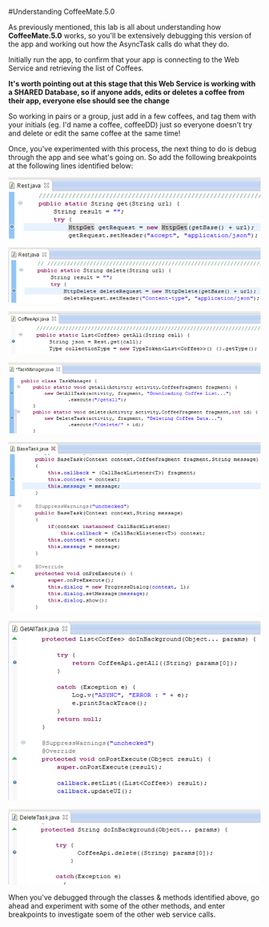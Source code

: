 #Understanding CoffeeMate.5.0


As previously mentioned, this lab is all about understanding how <b>CoffeeMate.5.0</b> works, so you'll be extensively debugging this version of the app and working out how the AsyncTask calls do what they do.

Initially run the app, to confirm that your app is connecting to the Web Service and retrieving the list of Coffees. 

<b>It's worth pointing out at this stage that this Web Service is working with a SHARED Database, so if anyone adds, edits or deletes a coffee from their app, everyone else should see the change</b>

So working in pairs or a group, just add in a few coffees, and tag them with your initials (eg. I'd name a coffee, coffeeDD) just so everyone doesn't try and delete or edit the same coffee at the same time!

Once, you've experimented with this process, the next thing to do is debug through the app and see what's going on. So add the following breakpoints at the following lines identified below:

![](../img/bp01.png)

![](../img/bp02.png)

![](../img/bp03.png)

![](../img/bp04.png)

![](../img/bp05.png)

![](../img/bp06.png)

![](../img/bp07.png)

When you've debugged through the classes & methods identified above, go ahead and experiment with some of the other methods, and enter breakpoints to investigate soem of the other web service calls.
